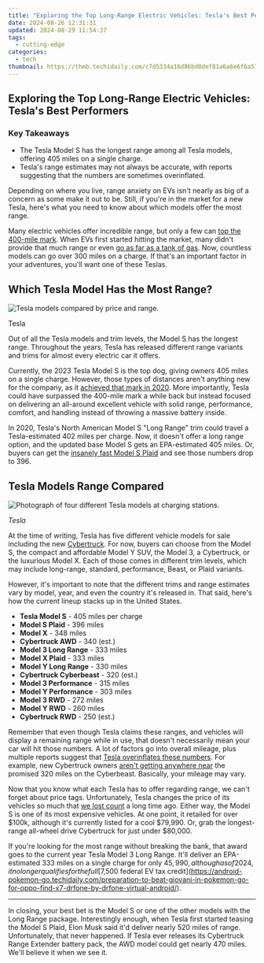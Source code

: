 ```yaml
---
title: "Exploring the Top Long-Range Electric Vehicles: Tesla's Best Performers"
date: 2024-08-26 12:31:31
updated: 2024-08-29 11:54:37
tags:
  - cutting-edge
categories:
  - tech
thumbnail: https://thmb.techidaily.com/c7d5334a16d86bd0def81a6a6e6f6a57897cdf76fff62c24b07135a4d8d600fb.jpg
---
```


## Exploring the Top Long-Range Electric Vehicles: Tesla's Best Performers

### Key Takeaways

* The Tesla Model S has the longest range among all Tesla models, offering 405 miles on a single charge.
* Tesla's range estimates may not always be accurate, with reports suggesting that the numbers are sometimes overinflated.

 Depending on where you live, range anxiety on EVs isn't nearly as big of a concern as some make it out to be. Still, if you're in the market for a new Tesla, here's what you need to know about which models offer the most range.

 Many electric vehicles offer incredible range, but only a few can [top the 400-mile mark](https://data-wizards.techidaily.com/celestial-service-repairing-sql-hubs/). When EVs first started hitting the market, many didn't provide that much range or even [go as far as a tank of gas](https://screen-sharing-recording.techidaily.com/in-2024-quintessential-7-first-person-shooters/). Now, countless models can go over 300 miles on a charge. If that's an important factor in your adventures, you'll want one of these Teslas.

##  Which Tesla Model Has the Most Range?

![Tesla models compared by price and range.](https://static1.howtogeekimages.com/wordpress/wp-content/uploads/2023/11/tesla-models-range.jpg) 

Tesla

 Out of all the Tesla models and trim levels, the Model S has the longest range. Throughout the years, Tesla has released different range variants and trims for almost every electric car it offers.

 Currently, the 2023 Tesla Model S is the top dog, giving owners 405 miles on a single charge. However, those types of distances aren't anything new for the company, as it [achieved that mark in 2020](https://www.tesla.com/blog/model-s-long-range-plus-building-first-400-mile-electric-vehicle). More importantly, Tesla could have surpassed the 400-mile mark a while back but instead focused on delivering an all-around excellent vehicle with solid range, performance, comfort, and handling instead of throwing a massive battery inside.

 In 2020, Tesla's North American Model S "Long Range" trim could travel a Tesla-estimated 402 miles per charge. Now, it doesn't offer a long range option, and the updated base Model S gets an EPA-estimated 405 miles. Or, buyers can get the [insanely fast Model S Plaid](https://youtube-videos.techidaily.com/enhancing-viewership-maintaining-youtubes-creative-commons-for-2024/) and see those numbers drop to 396.

##  Tesla Models Range Compared

![Photograph of four different Tesla models at charging stations.](https://static1.howtogeekimages.com/wordpress/wp-content/uploads/2022/03/29bb7ac0.jpg) 

_Tesla_

 At the time of writing, Tesla has five different vehicle models for sale including the new [Cybertruck](https://youtube-data.techidaily.com/n-2024-conveniently-connect-with-others-via-your-playlist/). For now, buyers can choose from the Model S, the compact and affordable Model Y SUV, the Model 3, a Cybertruck, or the luxurious Model X. Each of those comes in different trim levels, which may include long-range, standard, performance, Beast, or Plaid variants.

 However, it's important to note that the different trims and range estimates vary by model, year, and even the country it's released in. That said, here's how the current lineup stacks up in the United States.

* **Tesla Model S** \- 405 miles per charge
* **Model S Plaid** \- 396 miles
* **Model X** \- 348 miles
* **Cybertruck AWD** \- 340 (est.)
* **Model 3 Long Range** \- 333 miles
* **Model X Plaid** \- 333 miles
* **Model Y Long Range** \- 330 miles
* **Cybertruck Cyberbeast** \- 320 (est.)
* **Model 3 Performance** \- 315 miles
* **Model Y Performance** \- 303 miles
* **Model 3 RWD** \- 272 miles
* **Model Y RWD** \- 260 miles
* **Cybertruck RWD** \- 250 (est.)

 Remember that even though Tesla claims these ranges, and vehicles will display a remaining range while in use, that doesn't necessarily mean your car will hit those numbers. A lot of factors go into overall mileage, plus multiple reports suggest that [Tesla overinflates these numbers](https://www.reuters.com/investigates/special-report/tesla-batteries-range/). For example, new Cybertruck owners [aren't getting anywhere near](https://www.cybertruckownersclub.com/forum/threads/10-000-miles-driving-a-cybertruck-%E2%80%93-things-learned-range-great-sound-and-full-love-hate-list-after-10k-miles.11494/) the promised 320 miles on the Cyberbeast. Basically, your mileage may vary.

 Now that you know what each Tesla has to offer regarding range, we can't forget about price tags. Unfortunately, Tesla changes the price of its vehicles so much that [we lost count](https://buynow-info.techidaily.com/simplify-your-routine-with-arf-pets-advanced-automatic-feeding-system/) a long time ago. Either way, the Model S is one of its most expensive vehicles. At one point, it retailed for over $100k, although it's currently listed for a cool $79,990\. Or, grab the longest-range all-wheel drive Cybertruck for just under $80,000\. 

 If you're looking for the most range without breaking the bank, that award goes to the current year Tesla Model 3 Long Range. It'll deliver an EPA-estimated 333 miles on a single charge for only $45,990, although as of 2024, it no longer qualifies for the full [$7,500 federal EV tax credit](https://android-pokemon-go.techidaily.com/preparation-to-beat-giovani-in-pokemon-go-for-oppo-find-x7-drfone-by-drfone-virtual-android/).

---

 In closing, your best bet is the Model S or one of the other models with the Long Range package. Interestingly enough, when Tesla first started teasing the Model S Plaid, Elon Musk said it'd deliver nearly 520 miles of range. Unfortunately, that never happened. If Tesla ever releases its Cybertruck Range Extender battery pack, the AWD model could get nearly 470 miles. We'll believe it when we see it.

<ins class="adsbygoogle"
     style="display:block"
     data-ad-format="autorelaxed"
     data-ad-client="ca-pub-7571918770474297"
     data-ad-slot="1223367746"></ins>



<ins class="adsbygoogle"
     style="display:block"
     data-ad-client="ca-pub-7571918770474297"
     data-ad-slot="8358498916"
     data-ad-format="auto"
     data-full-width-responsive="true"></ins>

